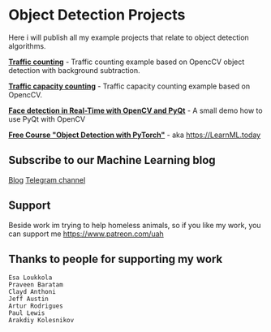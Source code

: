 # Object Detection Projects

Here i will publish all my example projects that relate to object detection algorithms.

[**Traffic counting**](https://github.com/creotiv/object_detection_projects/tree/master/opencv_traffic_counting) - Traffic counting example based on OpencCV object detection with background subtraction.

[**Traffic capacity counting**](https://github.com/creotiv/object_detection_projects/tree/master/opencv_traffic_capacity_counting) - Traffic capacity counting example based on OpencCV.

[**Face detection in Real-Time with OpenCV and PyQt**](https://github.com/creotiv/object_detection_projects/tree/master/face_detection_with_opencv_and_pyqt) - A small demo how to use PyQt with OpenCV

[**Free Course "Object Detection with PyTorch"**](https://github.com/creotiv/object_detection_projects/tree/master/free_course) - aka https://LearnML.today


## Subscribe to our Machine Learning blog
[Blog](https://medium.com/machine-learning-world)
[Telegram channel](https://t.me/ml_world)

## Support 

Beside work im trying to help homeless animals, so if you like my work, you can support me https://www.patreon.com/uah

## Thanks to people for supporting my work
```
Esa Loukkola
Praveen Baratam
Clayd Anthoni
Jeff Austin
Artur Rodrigues
Paul Lewis
Arakdiy Kolesnikov
```
